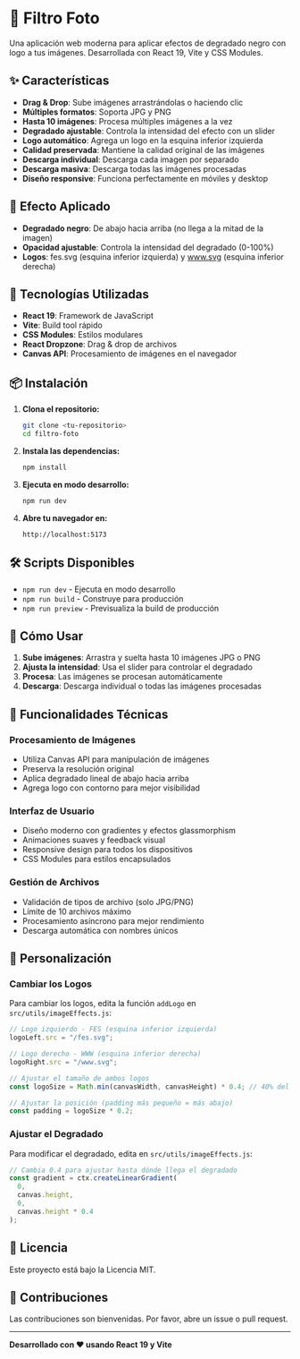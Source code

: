 # 📸 Filtro Foto

Una aplicación web moderna para aplicar efectos de degradado negro con logo a tus imágenes. Desarrollada con React 19, Vite y CSS Modules.

## ✨ Características

- **Drag & Drop**: Sube imágenes arrastrándolas o haciendo clic
- **Múltiples formatos**: Soporta JPG y PNG
- **Hasta 10 imágenes**: Procesa múltiples imágenes a la vez
- **Degradado ajustable**: Controla la intensidad del efecto con un slider
- **Logo automático**: Agrega un logo en la esquina inferior izquierda
- **Calidad preservada**: Mantiene la calidad original de las imágenes
- **Descarga individual**: Descarga cada imagen por separado
- **Descarga masiva**: Descarga todas las imágenes procesadas
- **Diseño responsive**: Funciona perfectamente en móviles y desktop

## 🎨 Efecto Aplicado

- **Degradado negro**: De abajo hacia arriba (no llega a la mitad de la imagen)
- **Opacidad ajustable**: Controla la intensidad del degradado (0-100%)
- **Logos**: fes.svg (esquina inferior izquierda) y www.svg (esquina inferior derecha)

## 🚀 Tecnologías Utilizadas

- **React 19**: Framework de JavaScript
- **Vite**: Build tool rápido
- **CSS Modules**: Estilos modulares
- **React Dropzone**: Drag & drop de archivos
- **Canvas API**: Procesamiento de imágenes en el navegador

## 📦 Instalación

1. **Clona el repositorio:**

   ```bash
   git clone <tu-repositorio>
   cd filtro-foto
   ```

2. **Instala las dependencias:**

   ```bash
   npm install
   ```

3. **Ejecuta en modo desarrollo:**

   ```bash
   npm run dev
   ```

4. **Abre tu navegador en:**
   ```
   http://localhost:5173
   ```

## 🛠️ Scripts Disponibles

- `npm run dev` - Ejecuta en modo desarrollo
- `npm run build` - Construye para producción
- `npm run preview` - Previsualiza la build de producción

## 📱 Cómo Usar

1. **Sube imágenes**: Arrastra y suelta hasta 10 imágenes JPG o PNG
2. **Ajusta la intensidad**: Usa el slider para controlar el degradado
3. **Procesa**: Las imágenes se procesan automáticamente
4. **Descarga**: Descarga individual o todas las imágenes procesadas

## 🎯 Funcionalidades Técnicas

### Procesamiento de Imágenes

- Utiliza Canvas API para manipulación de imágenes
- Preserva la resolución original
- Aplica degradado lineal de abajo hacia arriba
- Agrega logo con contorno para mejor visibilidad

### Interfaz de Usuario

- Diseño moderno con gradientes y efectos glassmorphism
- Animaciones suaves y feedback visual
- Responsive design para todos los dispositivos
- CSS Modules para estilos encapsulados

### Gestión de Archivos

- Validación de tipos de archivo (solo JPG/PNG)
- Límite de 10 archivos máximo
- Procesamiento asíncrono para mejor rendimiento
- Descarga automática con nombres únicos

## 🔧 Personalización

### Cambiar los Logos

Para cambiar los logos, edita la función `addLogo` en `src/utils/imageEffects.js`:

```javascript
// Logo izquierdo - FES (esquina inferior izquierda)
logoLeft.src = "/fes.svg";

// Logo derecho - WWW (esquina inferior derecha)
logoRight.src = "/www.svg";

// Ajustar el tamaño de ambos logos
const logoSize = Math.min(canvasWidth, canvasHeight) * 0.4; // 40% del tamaño

// Ajustar la posición (padding más pequeño = más abajo)
const padding = logoSize * 0.2;
```

### Ajustar el Degradado

Para modificar el degradado, edita en `src/utils/imageEffects.js`:

```javascript
// Cambia 0.4 para ajustar hasta dónde llega el degradado
const gradient = ctx.createLinearGradient(
  0,
  canvas.height,
  0,
  canvas.height * 0.4
);
```

## 📄 Licencia

Este proyecto está bajo la Licencia MIT.

## 🤝 Contribuciones

Las contribuciones son bienvenidas. Por favor, abre un issue o pull request.

---

**Desarrollado con ❤️ usando React 19 y Vite**
